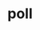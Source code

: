 ---
category: 4-letters
denotation: null
name: poll
reference_link: https://www.etymonline.com/word/poll
root_language: null
root_name: null
title: poll
type: free
word_sums:
- respelling: poll
  sum: 'Poll + '
---